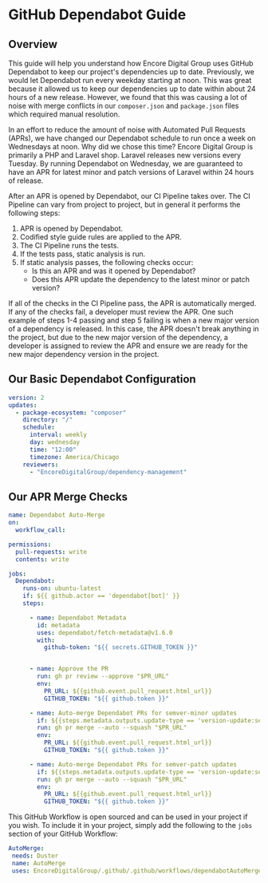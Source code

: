 # GitHub Dependabot Guide

## Overview

This guide will help you understand how Encore Digital Group uses GitHub Dependabot to keep our project's dependencies up to date.
Previously, we would let Dependabot run every weekday starting at noon. This was great because it allowed us to keep our
dependencies up to date within about 24 hours of a new release. However, we found that this was causing a lot of noise
with merge conflicts in our `composer.json` and `package.json` files which required manual resolution.

In an effort to reduce the amount of noise with Automated Pull Requests (APRs), we have changed our Dependabot schedule to
run once a week on Wednesdays at noon. Why did we chose this time? Encore Digital Group is primarily a PHP and Laravel shop. Laravel
releases new versions every Tuesday. By running Dependabot on Wednesday, we are guaranteed to have an APR for latest minor and patch
versions of Laravel within 24 hours of release.

After an APR is opened by Dependabot, our CI Pipeline takes over. The CI Pipeline can vary from project to project, but in general
it performs the following steps:

1. APR is opened by Dependabot.
2. Codified style guide rules are applied to the APR.
3. The CI Pipeline runs the tests.
4. If the tests pass, static analysis is run.
5. If static analysis passes, the following checks occur:
    - Is this an APR and was it opened by Dependabot?
    - Does this APR update the dependency to the latest minor or patch version?

If all of the checks in the CI Pipeline pass, the APR is automatically merged. If any of the checks fail, a developer must review the APR.
One such example of steps 1-4 passing and step 5 failing is when a new major version of a dependency is released. In this case, the APR
doesn't break anything in the project, but due to the new major version of the dependency, a developer is assigned to review the APR and
ensure we are ready for the new major dependency version in the project.

## Our Basic Dependabot Configuration

```yaml
version: 2
updates:
  - package-ecosystem: "composer"
    directory: "/"
    schedule:
      interval: weekly
      day: wednesday
      time: "12:00"
      timezone: America/Chicago
    reviewers:
      - "EncoreDigitalGroup/dependency-management"
```

## Our APR Merge Checks

```yaml
name: Dependabot Auto-Merge
on:
  workflow_call:

permissions:
  pull-requests: write
  contents: write

jobs:
  Dependabot:
    runs-on: ubuntu-latest
    if: ${{ github.actor == 'dependabot[bot]' }}
    steps:

      - name: Dependabot Metadata
        id: metadata
        uses: dependabot/fetch-metadata@v1.6.0
        with:
          github-token: "${{ secrets.GITHUB_TOKEN }}"


      - name: Approve the PR
        run: gh pr review --approve "$PR_URL"
        env:
          PR_URL: ${{github.event.pull_request.html_url}}
          GITHUB_TOKEN: "${{ github.token }}"

      - name: Auto-merge Dependabot PRs for semver-minor updates
        if: ${{steps.metadata.outputs.update-type == 'version-update:semver-minor'}}
        run: gh pr merge --auto --squash "$PR_URL"
        env:
          PR_URL: ${{github.event.pull_request.html_url}}
          GITHUB_TOKEN: "${{ github.token }}"

      - name: Auto-merge Dependabot PRs for semver-patch updates
        if: ${{steps.metadata.outputs.update-type == 'version-update:semver-patch'}}
        run: gh pr merge --auto --squash "$PR_URL"
        env:
          PR_URL: ${{github.event.pull_request.html_url}}
          GITHUB_TOKEN: "${{ github.token }}"
```

This GitHub Workflow is open sourced and can be used in your project if you wish. To include it in your project, simply add the following
to the `jobs` section of your GitHub Workflow:

```yaml
AutoMerge:
 needs: Duster
 name: AutoMerge
 uses: EncoreDigitalGroup/.github/.github/workflows/dependabotAutoMerge.yml@v1
```